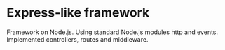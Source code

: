 # Express-like framework

Framework on Node.js. Using standard Node.js modules http and events. Implemented controllers, routes and middleware.